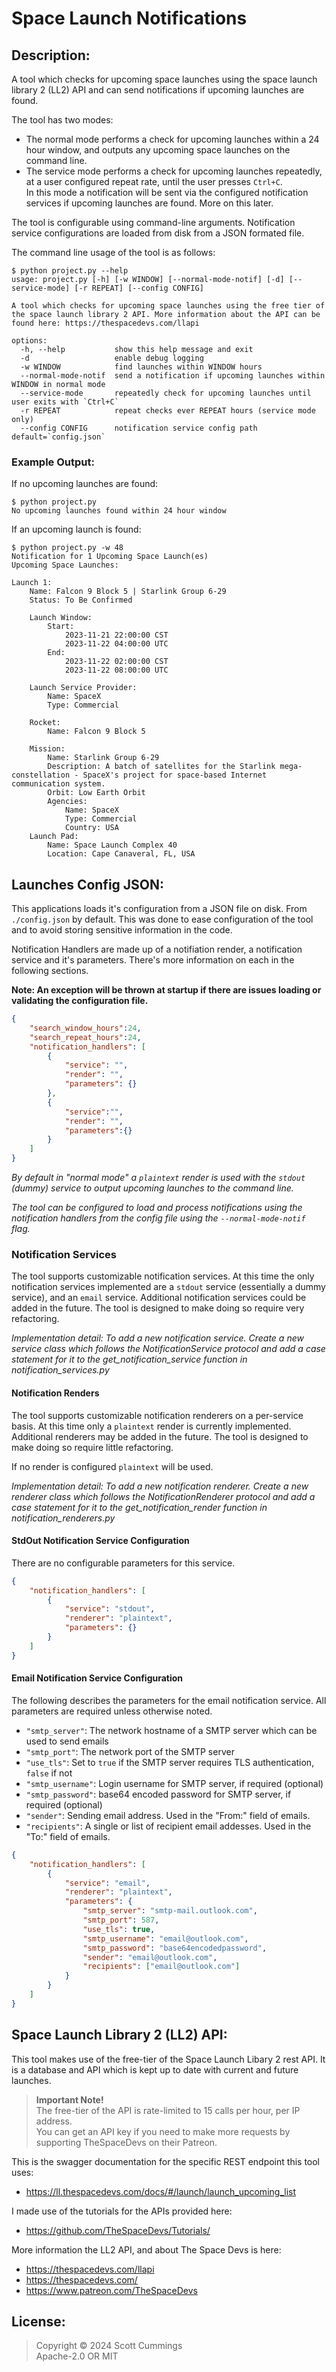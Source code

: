 # Space Launch Notifications
## Description:
A tool which checks for upcoming space launches using the space launch library 2 (LL2) API and can send notifications if upcoming launches are found.

The tool has two modes:
 - The normal mode performs a check for upcoming launches within a 24 hour window, and outputs any upcoming space launches on the command line.
 - The service mode performs a check for upcoming launches repeatedly, at a user configured repeat rate, until the user presses `Ctrl+C`. </br>
   In this mode a notification will be sent via the configured notification services if upcoming launches are found. More on this later.

The tool is configurable using command-line arguments. Notification service configurations are loaded from disk from a JSON formated file.

The command line usage of the tool is as follows:
```
$ python project.py --help
usage: project.py [-h] [-w WINDOW] [--normal-mode-notif] [-d] [--service-mode] [-r REPEAT] [--config CONFIG]

A tool which checks for upcoming space launches using the free tier of the space launch library 2 API. More information about the API can be found here: https://thespacedevs.com/llapi

options:
  -h, --help           show this help message and exit
  -d                   enable debug logging
  -w WINDOW            find launches within WINDOW hours
  --normal-mode-notif  send a notification if upcoming launches within WINDOW in normal mode
  --service-mode       repeatedly check for upcoming launches until user exits with `Ctrl+C`
  -r REPEAT            repeat checks ever REPEAT hours (service mode only)
  --config CONFIG      notification service config path default=`config.json`
```

### Example Output:

If no upcoming launches are found:

```
$ python project.py
No upcoming launches found within 24 hour window
```

If an upcoming launch is found:

```
$ python project.py -w 48
Notification for 1 Upcoming Space Launch(es)
Upcoming Space Launches:

Launch 1:
    Name: Falcon 9 Block 5 | Starlink Group 6-29
    Status: To Be Confirmed

    Launch Window:
        Start:
            2023-11-21 22:00:00 CST
            2023-11-22 04:00:00 UTC
        End:
            2023-11-22 02:00:00 CST
            2023-11-22 08:00:00 UTC

    Launch Service Provider:
        Name: SpaceX
        Type: Commercial

    Rocket:
        Name: Falcon 9 Block 5

    Mission:
        Name: Starlink Group 6-29
        Description: A batch of satellites for the Starlink mega-constellation - SpaceX's project for space-based Internet communication system.
        Orbit: Low Earth Orbit
        Agencies:
            Name: SpaceX
            Type: Commercial
            Country: USA
    Launch Pad:
        Name: Space Launch Complex 40
        Location: Cape Canaveral, FL, USA

```

## Launches Config JSON:

This applications loads it's configuration from a JSON file on disk. From `./config.json` by default. This was done to ease configuration of the tool and to avoid storing sensitive information in the code.

Notification Handlers are made up of a notifiation render, a notification service and it's parameters. There's more information on each in the following sections.

__Note: An exception will be thrown at startup if there are issues loading or validating the configuration file.__

```json
{
    "search_window_hours":24,
    "search_repeat_hours":24,
    "notification_handlers": [
        {
            "service": "",
            "render": "",
            "parameters": {}
        },
        {
            "service":"",
            "render": "",
            "parameters":{}
        }
    ]
}
```

 _By default in "normal mode" a `plaintext` render is used with the `stdout` (dummy) service to output upcoming launches to the command line._

 _The tool can be configured to load and process notifications using the notification handlers from the config file using the `--normal-mode-notif` flag._

### Notification Services
The tool supports customizable notification services. At this time the only notification services implemented are a `stdout` service (essentially a dummy service), and an `email` service. Additional notification services could be added in the future. The tool is designed to make doing so require very refactoring.

_Implementation detail: To add a new notification service. Create a new service class which follows the NotificationService protocol and add a case statement for it to the get_notification_service function in notification_services.py_

#### Notification Renders
The tool supports customizable notification renderers on a per-service basis. At this time only a `plaintext` render is currently implemented. Additional renderers may be added in the future. The tool is designed to make doing so require little refactoring.

If no render is configured `plaintext` will be used.

_Implementation detail: To add a new notification renderer. Create a new renderer class which follows the NotificationRenderer protocol and add a case statement for it to the get_notification_render function in notification_renderers.py_

#### StdOut Notification Service Configuration
There are no configurable parameters for this service.

```json
{
    "notification_handlers": [
        {
            "service": "stdout",
            "renderer": "plaintext",
            "parameters": {}
        }
    ]
}
```

#### Email Notification Service Configuration
The following describes the parameters for the email notification service. All parameters are required unless otherwise noted.
 - `"smtp_server"`: The network hostname of a SMTP server which can be used to send emails
 - `"smtp_port"`: The network port of the SMTP server
 - `"use_tls"`: Set to `true` if the SMTP server requires TLS authentication, `false` if not
 - `"smtp_username"`: Login username for SMTP server, if required (optional)
 - `"smtp_password"`: base64 encoded password for SMTP server, if required (optional)
 - `"sender"`: Sending email address. Used in the "From:" field of emails.
 - `"recipients"`: A single or list of recipient email addesses. Used in the "To:" field of emails.

```json
{
    "notification_handlers": [
        {
            "service": "email",
            "renderer": "plaintext",
            "parameters": {
                "smtp_server": "smtp-mail.outlook.com",
                "smtp_port": 587,
                "use_tls": true,
                "smtp_username": "email@outlook.com",  
                "smtp_password": "base64encodedpassword",
                "sender": "email@outlook.com",
                "recipients": ["email@outlook.com"]
            }
        }
    ]
}
```

## Space Launch Library 2 (LL2) API:
This tool makes use of the free-tier of the Space Launch Libary 2 rest API.
It is a database and API which is kept up to date with current and future launches.

> __Important Note!__ </br>
> The free-tier of the API is rate-limited to 15 calls per hour, per IP address. </br>
> You can get an API key if you need to make more requests by supporting TheSpaceDevs on their Patreon.

This is the swagger documentation for the specific REST endpoint this tool uses:
 - https://ll.thespacedevs.com/docs/#/launch/launch_upcoming_list

I made use of the tutorials for the APIs provided here:
 - https://github.com/TheSpaceDevs/Tutorials/

More information the LL2 API, and about The Space Devs is here:
 - https://thespacedevs.com/llapi
 - https://thespacedevs.com/
 - https://www.patreon.com/TheSpaceDevs

## License:
> Copyright ©️ 2024 Scott Cummings </br>
> Apache-2.0 OR MIT
